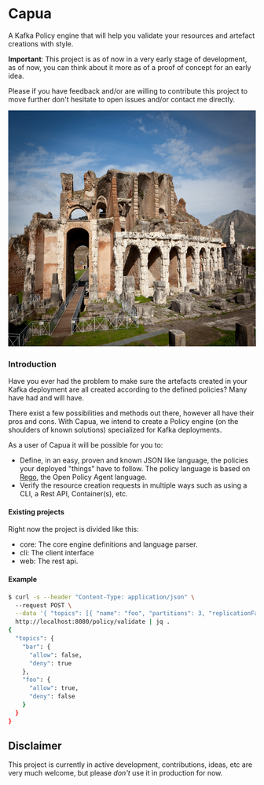 # Capua

A Kafka Policy engine that will help you validate your resources and artefact creations with style.

**Important**: This project is as of now in a very early stage of development, as of now, you can think about it more as of a proof of concept for an early idea. 

Please if you have feedback and/or are willing to contribute this project to move further don't hesitate to open issues and/or contact me directly.

<img src="https://raw.githubusercontent.com/kafka-ops/capua/main/img/capua.jpeg" alt="capua" width="640" height="480"/>

### Introduction

Have you ever had the problem to make sure the artefacts created in your Kafka deployment are all created according to the defined policies? 
Many have had and will have.

There exist a few possibilities and methods out there, however all have their pros and cons.
With Capua, we intend to create a Policy engine (on the shoulders of known solutions) specialized for Kafka deployments.

As a user of Capua it will be possible for you to:

* Define, in an easy, proven and known JSON like language, the policies your deployed "things" have to follow. 
  The policy language is based on [Rego](https://www.openpolicyagent.org/docs/latest/policy-language/), the Open Policy Agent language.
* Verify the resource creation requests in multiple ways such as using a CLI, a Rest API, Container(s), etc.


#### Existing projects

Right now the project is divided like this:

* core: The core engine definitions and language parser.
* cli: The client interface
* web: The rest api.

#### Example

```bash
$ curl -s --header "Content-Type: application/json" \                                                                    2.7.0
  --request POST \
  --data '{ "topics": [{ "name": "foo", "partitions": 3, "replicationFactor": 1, "config": {} },{ "name": "bar", "partitions": 3, "replicationFactor": 1, "config": {} }]}' \
  http://localhost:8080/policy/validate | jq .
{
  "topics": {
    "bar": {
      "allow": false,
      "deny": true
    },
    "foo": {
      "allow": true,
      "deny": false
    }
  }
}
```

## Disclaimer

This project is currently in active development, contributions, ideas, etc are very much welcome, but please *don't* use it in production for now. 